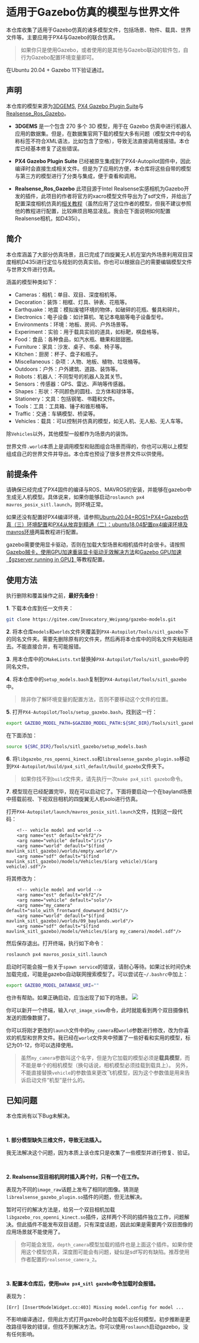 # 适用于Gazebo仿真的模型与世界文件

本仓库收集了适用于Gazebo仿真的诸多模型文件，包括场景、物件、载具、世界文件等。主要应用于PX4与Gazebo的联合仿真。
>如果你只是使用Gazebo，或者使用的是其他与Gazebo联动的软件包，自行为Gazebo配置环境变量即可。

在Ubuntu 20.04 + Gazebo 11下验证通过。

## 声明

本仓库的模型来源为[3DGEMS](https://data.nvision2.eecs.yorku.ca/3DGEMS/), [PX4 Gazebo Plugin Suite](https://github.com/PX4/PX4-SITL_gazebo-classic/tree/main)与[Realsense_Ros_Gazebo](https://gitee.com/nie_xun/realsense_ros_gazebo)。

- **3DGEMS**
是一个包含 270 多个 3D 模型，用于在 Gazebo 仿真中进行机器人应用的数据集。但是，在数据集官网下载的模型大多有问题（模型文件中的名称标签不符合XML语法，比如包含了空格），导致无法直接调用或报错。本仓库已经基本修复了这些错误。

- **PX4 Gazebo Plugin Suite**
已经被原生集成到了PX4-Autopilot固件中，因此编译时会直接生成相关文件。但是为了应用的方便，本仓库将这些自带的模型与第三方的模型进行了分类与集成，便于查看和调用。

- **Realsense_Ros_Gazebo**
此项目源于Intel Realsense实感相机为Gazebo开发的插件，此项目的作者将官方的xacro模型文件导出为了sdf文件，并给出了配置深度相机仿真的[相关教程](https://blog.csdn.net/weixin_41469272/article/details/117919845)（虽然应用了这位作者的模型，但我不建议参照他的教程进行配置，比较麻烦且略显凌乱。我会在下面说明如何配置Realsense相机，如D435i）。

## 简介

本仓库涵盖了大部分仿真场景，且已完成了四旋翼无人机在室内外场景利用双目深度相机D435i进行定位与规划的仿真实验。你也可以根据自己的需要编辑模型文件与世界文件进行仿真。

涵盖的模型种类如下：

- Cameras：相机：单目、双目、深度相机等。
- Decoration：装饰：相框、灯具、钟表、花瓶等。
- Earthquake：地震：模拟废墟环境的物体，如破碎的花瓶、餐具和碎片。
- Electronics：电子设备：如计算机、笔记本电脑等电子设备型号。
- Environments：环境：地板、房间、户外场景等。
- Experiment：实验：用于载具实验的道具，如标靶，棋盘格等。
- Food：食品：各种食品，如汽水瓶、糖果和甜甜圈。
- Furniture：家具：沙发、桌子、书桌、椅子等。
- Kitchen：厨房：杯子、盘子和瓶子。
- Miscellaneous：杂项：人物、地板、植物、垃圾桶等。
- Outdoors：户外：户外建筑、道路、装饰等。
- Robots：机器人：不同型号的机器人及其关节。
- Sensors：传感器：GPS、雷达、声呐等传感器。
- Shapes：形状：不同颜色的圆柱、立方体和球体等。
- Stationery：文具：包括钢笔、书籍和文件。
- Tools：工具：工具箱、锤子和锥形桶等。
- Traffic：交通：车辆模型、桥梁等。
- Vehicles：载具：可以控制并仿真的模型，如无人机、无人船、无人车等。

除`Vehicles`以外，其他模型一般都作为场景内的装饰。

世界文件`.world`本质上是调用模型和贴图组合场景而得的，你也可以用以上模型组成自己的世界文件并导出。本仓库也预设了很多世界文件以供使用。

## 前提条件

请确保已经完成了PX4固件的编译与ROS、MAVROS的安装，并能够在gazebo中生成无人机模型。具体说来，如果你能够启动`roslaunch px4 mavros_posix_sitl.launch`，则环境正常。

如果还没有配置好PX4编译环境，请参照[Ubuntu20.04+ROS1+PX4+Gazebo仿真（三）环境配置](https://www.bilibili.com/opus/934654041226477571)和[PX4从放弃到精通（二）：ubuntu18.04配置px4编译环境及mavros环境](https://blog.csdn.net/qq_38768959/article/details/106041494?ops_request_misc=%257B%2522request%255Fid%2522%253A%2522167361309116782425683823%2522%252C%2522scm%2522%253A%252220140713.130102334.pc%255Fblog.%2522%257D&request_id=167361309116782425683823&biz_id=0&utm_medium=distribute.pc_search_result.none-task-blog-2~blog~first_rank_ecpm_v1~rank_v31_ecpm-4-106041494-null-null.blog_rank_default&utm_term=gazebo&spm=1018.2226.3001.4450)两篇教程进行配置。

gazebo需要使用显卡驱动，否则在加载大型场景和相机插件时会很卡。请按照[Gazebo贼卡，使用GPU加速重装显卡驱动无效解决方法](https://blog.csdn.net/weixin_63843256/article/details/145191913)和[Gazebo GPU加速【gzserver running in GPU】](https://blog.csdn.net/qq_38853759/article/details/132522471)等教程配置。

## 使用方法

执行删除和覆盖操作之前，**最好先备份**！

**1**. 下载本仓库到任一文件夹：
```bash
git clone https://gitee.com/Invocatory_Weiyang/gazebo-models.git
```

**2**. 将本仓库`models`和`worlds`文件夹覆盖到`PX4-Autopilot/Tools/sitl_gazebo`下的同名文件夹。需要先删除原有的文件夹，然后再将本仓库中的同名文件夹粘贴进去。不能直接合并，有可能报错。

**3**. 用本仓库中的`CMakeLists.txt`替换掉`PX4-Autopilot/Tools/sitl_gazebo`中的同名文件。

**4**. 将本仓库中的`setup_models.bash`复制到`PX4-Autopilot/Tools/sitl_gazebo`中。
>除非你了解环境变量的配置方法，否则不要移动这个文件的位置。

**5**. 打开`PX4-Autopilot/Tools/setup_gazebo.bash`，找到这一行：
```bash
export GAZEBO_MODEL_PATH=$GAZEBO_MODEL_PATH:${SRC_DIR}/Tools/sitl_gazebo/models
```
在下面添加：
```bash
source ${SRC_DIR}/Tools/sitl_gazebo/setup_models.bash
```

**6**. 将`libgazebo_ros_openni_kinect.so`和`librealsense_gazebo_plugin.so`移动到`PX4-Autopilot/build/px4_sitl_default/build_gazebo`文件夹下。
>如果你找不到`build`文件夹，请先执行一次`make px4_sitl gazebo`命令。

**7**. 模型现在已经配置完毕，现在可以启动它了。下面将要启动一个在bayland场景中搭载前视、下视双目相机的四旋翼无人机solo进行仿真。

打开`PX4-Autopilot/launch/mavros_posix_sitl.launch`文件，找到这一段代码：
```
    <!-- vehicle model and world -->
    <arg name="est" default="ekf2"/>
    <arg name="vehicle" default="iris"/>
    <arg name="world" default="$(find mavlink_sitl_gazebo)/worlds/empty.world"/>
    <arg name="sdf" default="$(find mavlink_sitl_gazebo)/models/Vehicles/$(arg vehicle)/$(arg vehicle).sdf"/>
```
将其修改为：
```
    <!-- vehicle model and world -->
    <arg name="est" default="ekf2"/>
    <arg name="vehicle" default="solo"/>
    <arg name="my_camera" default="solo_with_frontward_downward_D435i"/>
    <arg name="world" default="$(find mavlink_sitl_gazebo)/worlds/09_baylands.world"/>
    <arg name="sdf" default="$(find mavlink_sitl_gazebo)/models/Vehicles/$(arg my_camera)/model.sdf"/>
```
然后保存退出。打开终端，执行如下命令：
```bash
roslaunch px4 mavros_posix_sitl.launch
```
启动时可能会报一些关于`spawn service`的错误，请耐心等待。如果过长时间仍未加载完成，可能是gazebo自动联网搜索模型了。可以尝试在`~/.bashrc`中加上：
```bash
export GAZEBO_MODEL_DATABASE_URI=""
```
也许有帮助。如果正确启动，应当出现了如下的场景。
![](Image1.png)

你可以新开一个终端，输入`rqt_image_view`命令，此时就能看到两个双目摄像机发送的图像数据了。

你可以将刚才更改的`launch`文件中的`my_camera`和`world`参数进行修改，改为你喜欢的机型和世界文件。我已经在`world`文件夹中预置了一些好看和实用的模型，标记为01-12，你可以选择使用。
>虽然`my_camera`参数叫这个名字，但是为它加载的模型必须是**载具模型**，而不能是单个的相机模型（换句话说，相机模型必须挂载到载具上）。
另外，不能直接替换`vehicle`的参数值来更改飞机模型，因为这个参数值是用来告诉启动文件“机型”是什么的。

## 已知问题

本仓库尚有以下Bug未解决。

<br>

**1. 部分模型缺失三维文件，导致无法插入。**

我无法解决这个问题，因为本质上该仓库只是收集了一些模型并进行修复、验证。

<br>

**2. Realsense双目相机同时插入两个时，只有一个在工作。**

表现为不同的`image_raw`话题上发布了相同的图像。猜测是`librealsense_gazebo_plugin.so`插件的问题，但无法解决。

暂时可行的解决方法是，给另一个双目相机加载`libgazebo_ros_openni_kinect.so`插件，这样两个不同的插件独立工作，问题解决。但此插件不能发布双目话题，只有深度话题，因此如果是需要两个双目图像的应用场景就不能使用了。
>你可能会发现，`depth_camera`模型加载的插件也是上面这个插件。如果你使用这个模型仿真，深度图可能会有问题，疑似是sdf写的有缺陷。推荐使用作者配置的`realsense_camera_2`。

<br>

**3. 配置本仓库后，使用`make px4_sitl gazebo`命令加载时会报错。**

表现为：
```
[Err] [InsertModelWidget.cc:403] Missing model.config for model ...
```
不影响编译通过，但用此方式打开gazebo时会加载不出任何模型。初步推断是更改路径导致的错误，但找不到解决方法。你可以使用`roslaunch`启动gazebo，没有任何影响。